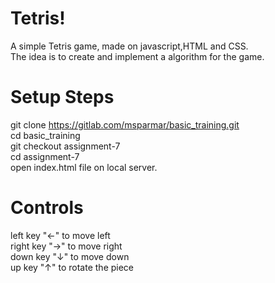 # Tetris!
A simple Tetris game, made on javascript,HTML and CSS. \
The idea is to create and implement a algorithm for the game.

# Setup Steps
git clone https://gitlab.com/msparmar/basic_training.git \
cd basic_training \
git checkout assignment-7 \
cd assignment-7 \
open index.html file on local server.

# Controls
left key "←" to move left \
right key "→" to move right \
down key "↓" to move down \
up key "↑" to rotate the piece
